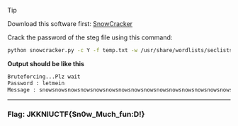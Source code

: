 > [!TIP]
> Download this software first:
> [SnowCracker](https://github.com/0xHasanM/SnowCracker)
>
> Crack the password of the steg file using this command:
> ```sh
> python snowcracker.py -c Y -f temp.txt -w /usr/share/wordlists/seclists/Passwords/xato-net-10-million-passwords-100.txt
> ```
> <!-- Top 100 worst password!!! -->
> 
> **Output should be like this**
> ```sh
> Bruteforcing...Plz wait
> Password : letmein
> Message : snowsnowsnowsnowsnowsnowsnowsnowsnowsnowsnowsnowsnowsnowsnowsnowsnowsnowsnowsnowsnowsnowsnowsnowsnowsnowsnowsnowsnowsnowsnowsnowsnowsnowsnowsnowsnowsnowsnowsnowsnowsnowsnowsnowsnowJKKNIUCTF{Sn0w_Much_fun:D!}snowsnowsnowsnowsnowsnowsnowsnowsnowsnowsnowsnowsnowsnowsnowsnowsnowsnowsnowsnowsnowsnowsnowsnowsnowsnowsnowsnowsnowsnow
> ```
> ---
### **Flag**: JKKNIUCTF{Sn0w_Much_fun:D!}
